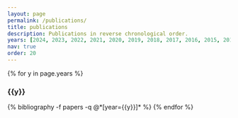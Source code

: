 ```yaml
---
layout: page
permalink: /publications/
title: publications
description: Publications in reverse chronological order.
years: [2024, 2023, 2022, 2021, 2020, 2019, 2018, 2017, 2016, 2015, 2013, 2012, 2008]
nav: true
order: 20
---
```


<div class="publications">

{% for y in page.years %}
  <h3 class="year">{{y}}</h3>
  {% bibliography -f papers -q @*[year={{y}}]* %}
{% endfor %}

</div>
